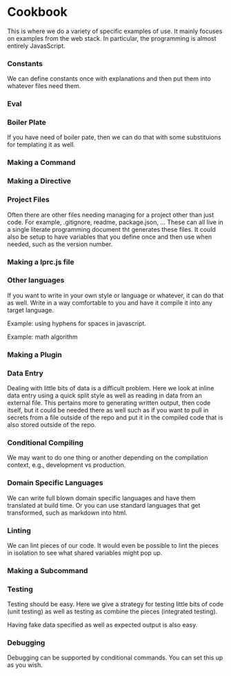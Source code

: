 # Cookbook #

This is where we do a variety of specific examples of use. It mainly focuses on examples from the web stack. In particular, the programming is almost entirely JavasScript. 


### Constants

We can define constants once with explanations and then put them into whatever files need them. 

### Eval

### Boiler Plate

If you have need of boiler pate, then we can do that with some substituions for templating it as well.


### Making a Command

### Making a Directive

### Project Files

Often there are other files needing managing for a project other than just code. For example,  .gitignore, readme, package.json, ... These can all live in a single literate programming document tht generates these files. It could also be setup to have variables that you define once and then use when needed, such as the version number. 

### Making a lprc.js file

### Other languages

If you want to write in your own style or language or whatever, it can do that as well. Write in a way comfortable to you and have it compile it into any target language. 

Example: using hyphens for spaces in javascript. 

Example: math algorithm  

### Making a Plugin

### Data Entry

Dealing with little bits of data is a difficult problem. Here we look at inline data entry using a quick split style as well as reading in data from an external file. This pertains more to generating written output, then code itself, but it could be needed there as well such as if you want to pull in secrets from a file outside of the repo and put it in the compiled code that is also stored outside of the repo. 

### Conditional Compiling

We may want to do one thing or another depending on the compilation context, e.g., development vs production.


### Domain Specific Languages

We can write full blown domain specific languages and have them translated at build time. Or you can use standard languages that get transformed, such as markdown into html. 

### Linting

We can lint pieces of our code. It would even be possible to lint the pieces in isolation to see what shared variables might pop up. 

### Making a Subcommand

### Testing

Testing should be easy. Here we give a strategy for testing little bits of code (unit testing) as well as testing as combine the pieces (integrated testing). 

Having fake data specified as well as expected output is also easy. 

### Debugging

Debugging can be supported by conditional commands. You can set this up as you wish.
